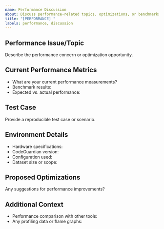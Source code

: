 ```yaml
---
name: Performance Discussion
about: Discuss performance-related topics, optimizations, or benchmarks
title: "[PERFORMANCE] "
labels: performance, discussion
---
```


## Performance Issue/Topic
Describe the performance concern or optimization opportunity.

## Current Performance Metrics
- What are your current performance measurements?
- Benchmark results:
- Expected vs. actual performance:

## Test Case
Provide a reproducible test case or scenario.

## Environment Details
- Hardware specifications:
- CodeGuardian version:
- Configuration used:
- Dataset size or scope:

## Proposed Optimizations
Any suggestions for performance improvements?

## Additional Context
- Performance comparison with other tools:
- Any profiling data or flame graphs:
